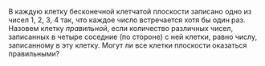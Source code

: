 В каждую клетку бесконечной клетчатой плоскости записано одно
из чисел 1, 2, 3, 4 так, что каждое число встречается хотя бы один раз. 
Назовем клетку $\textit{правильной}$, если количество различных чисел, записанных
в четыре соседние (по стороне) с ней клетки, равно числу, записанному в
эту клетку. Могут ли все клетки плоскости оказаться правильными?